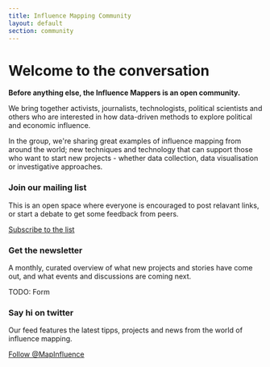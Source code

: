 ```yaml
---
title: Influence Mapping Community
layout: default
section: community
---
```


<h1 class="centered">Welcome to the conversation</h1>

<div class="row">
  <div class="col-md-6">
    <p>
      <strong>Before anything else, the Influence Mappers is an open community.</strong>
    </p>
    <p>
      We bring together activists, journalists, technologists, political
      scientists and others who are interested in how data-driven methods to
      explore political and economic influence.
    </p>
    
  </div>
  <div class="col-md-6">
    <!-- img src="../assets/images/team.png" -->
    <p>
      In the group, we're sharing great examples of influence mapping from
      around the world; new techniques and technology that can support those
      who want to start new projects - whether data collection, data
      visualisation or investigative approaches.
    </p>
  </div>
</div>

<div class="row">
  <div class="col-md-4">
    <div class="teaser-box">
        <h3>Join our mailing list</h3>
        <p>
          This is an open space where everyone is encouraged to post 
          relavant links, or start a debate to get some feedback from peers.
        </p>
        <div class="action">
            <a href="https://groups.google.com/forum/#!forum/influencemapping" target="_new">
                Subscribe to the list
            </a>
        </div>
    </div>
  </div>
  <div class="col-md-4">
    <div class="teaser-box">
        <h3>Get the newsletter</h3>
        <p>
          A monthly, curated overview of what new projects and stories have come 
          out, and what events and discussions are coming next.
        </p>
        <div class="action">
            TODO: Form
        </div>
    </div>
  </div>
  <div class="col-md-4">
    <div class="teaser-box">
        <h3>Say hi on twitter</h3>
        <p>
          Our feed features the latest tipps, projects and news from the world
          of influence mapping.
        </p>
        <div class="action">
            <a href="https://twitter.com/MapInfluence" target="_new">
                Follow @MapInfluence
            </a>
        </div>
    </div>
  </div>
</div>
